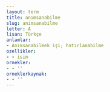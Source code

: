 ```yaml
---
layout: term
title: anımsanabilme
slug: animsanabilme
letter: A
lisan: Türkçe
anlamlar:
- Anımsanabilmek işi; hatırlanabilme
ozellikler:
- - isim
ornekler:
- - ''
orneklerkaynak:
- - ''
---
```


